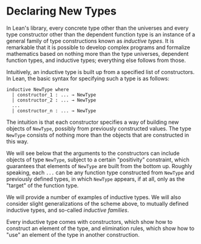# Declaring New Types

In Lean's library, every concrete type other than the universes and every type constructor other than the dependent function type is
an instance of a general family of type constructions known as *inductive types*. It is remarkable that it is possible to develop
complex programs and formalize mathematics based on nothing more than the type universes, dependent function types,
and inductive types; everything else follows from those.

Intuitively, an inductive type is built up from a specified list of constructors. In Lean, the basic syntax for specifying such a type is as follows:
```
inductive NewType where
  | constructor_1 : ... → NewType
  | constructor_2 : ... → NewType
  ...
  | constructor_n : ... → NewType
```

The intuition is that each constructor specifies a way of building new objects of ``NewType``, possibly from previously constructed values.
The type ``NewType`` consists of nothing more than the objects that are constructed in this way.

We will see below that the arguments to the constructors can include objects of type ``NewType``,
subject to a certain "positivity" constraint, which guarantees that elements of ``NewType`` are built
from the bottom up. Roughly speaking, each ``...`` can be any function type constructed from ``NewType``
and previously defined types, in which ``NewType`` appears, if at all, only as the "target" of the function type.

We will provide a number of examples of inductive types. We will also consider slight generalizations of the scheme above,
to mutually defined inductive types, and so-called *inductive families*.

Every inductive type comes with constructors, which show how to construct an element of the type, and elimination rules,
which show how to "use" an element of the type in another construction.
